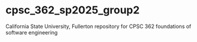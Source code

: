 # cpsc_362_sp2025_group2
California State University, Fullerton repository for CPSC 362 foundations of software engineering
